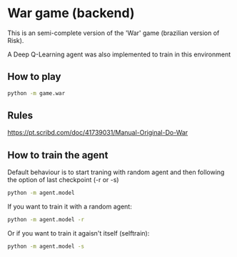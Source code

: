 # War game (backend)

This is an semi-complete version of the 'War' game (brazilian version of Risk).

A Deep Q-Learning agent was also implemented to train in this environment

## How to play

```bash
python -m game.war
```

## Rules

<https://pt.scribd.com/doc/41739031/Manual-Original-Do-War>

## How to train the agent

Default behaviour is to start traning with random agent and then following the option of last checkpoint (-r or -s)

```bash
python -m agent.model
```

If you want to train it with a random agent:

```bash
python -m agent.model -r
```

Or if you want to train it agaisn't itself (selftrain):

```bash
python -m agent.model -s
```
